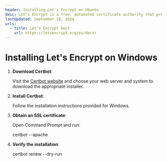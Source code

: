 ```yaml
---
header: Installing Let's Encrypt on Ubuntu
desc: Let's Encrypt is a free, automated certificate authority that provides SSL/TLS certificates to enable HTTPS for websites.
lastUpdated: September 28, 2024
urls:
  - title: Let's Encrypt Docs
    url: https://letsencrypt.org/es/docs/
---
```


# Installing Let's Encrypt on Windows

1. **Download Certbot**:
   
   Visit the [Certbot website](https://certbot.eff.org/) and choose your web server and system to download the appropriate installer.

2. **Install Certbot**:
   
   Follow the installation instructions provided for Windows.

3. **Obtain an SSL certificate**:
   
   Open Command Prompt and run:

   certbot --apache

4. **Verify the installation**:
   
   certbot renew --dry-run
